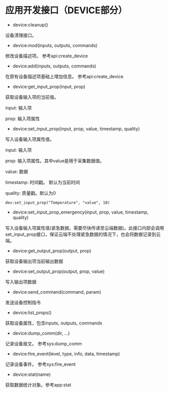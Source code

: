 # 应用开发接口（DEVICE部分）

* device:cleanup\(\)

设备清理接口。

* device:mod\(inputs, outputs, commands\)

修改设备描述项。 参考api:create\_device

* device:add\(inputs, outputs, commands\)

在原有设备描述项基础上增加信息。 参考api:create_device

* device:get\_input\_prop\(input, prop\)

获取设备输入项的当前值。

input: 输入项

prop: 输入项属性

* device:set\_input\_prop\(input, prop, value, timestamp, quality\)

写入设备输入项属性值。

input: 输入项

prop: 输入项属性。其中value是用于采集数据值。

value: 数据

timestamp: 时间戳。 默认为当前时间

quality: 质量戳。默认为0

```
dev:set_input_prop("Temperature", "value", 10)
```

* device:set\_input\_prop\_emergency\(input, prop, value, timestamp, quality\)

写入设备输入项属性值(紧急数据，需要尽快传递至云端数据)。此接口内部会调用set_input_prop接口，保证云端不处理紧急数据的情况下，也会将数据记录到云端。

* device:get\_output\_prop\(output, prop\)

获取设备输出项当前输出数据

* device:set\_output\_prop\(output, prop, value\)

写入输出项数据

* device:send\_command\(command, param\)

发送设备控制指令

* device:list\_props\(\)

获取设备属性，包含inputs, outputs, commands

* device:dump\_comm\(dir, ...\)

记录设备报文。 参考sys:dump\_comm

* device:fire\_event\(level, type, info, data, timestamp\)

记录设备事件。 参考sys:fire\_event

* device:stat\(name\)

获取数据统计对象。参考app:stat

